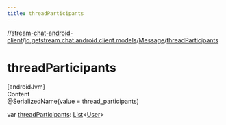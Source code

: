 ```yaml
---
title: threadParticipants
---
```

//[stream-chat-android-client](../../../index.md)/[io.getstream.chat.android.client.models](../index.md)/[Message](index.md)/[threadParticipants](threadParticipants.md)



# threadParticipants  
[androidJvm]  
Content  
@SerializedName(value = thread_participants)  
  
var [threadParticipants](threadParticipants.md): [List](https://kotlinlang.org/api/latest/jvm/stdlib/kotlin.collections/-list/index.html)&lt;[User](../User/index.md)&gt;  



